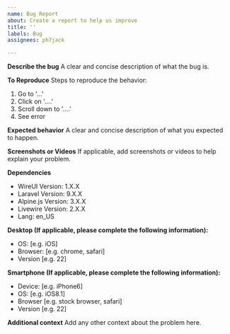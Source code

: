 ```yaml
---
name: Bug Report
about: Create a report to help us improve
title: ''
labels: Bug
assignees: ph7jack

---
```


<!-- 
  
   NOTE: Your issue can be closed if you don't provide the required information 
  
-->

**Describe the bug**
A clear and concise description of what the bug is.

**To Reproduce**
Steps to reproduce the behavior:
1. Go to '...'
2. Click on '....'
3. Scroll down to '....'
4. See error

**Expected behavior**
A clear and concise description of what you expected to happen.

**Screenshots or Videos**
If applicable, add screenshots or videos to help explain your problem.

**Dependencies**
 - WireUI Version: 1.X.X
 - Laravel Version: 9.X.X
 - Alpine.js Version: 3.X.X
 - Livewire Version: 2.X.X
 - Lang: en_US

**Desktop (If applicable, please complete the following information):**
 - OS: [e.g. iOS]
 - Browser: [e.g. chrome, safari]
 - Version [e.g. 22]

**Smartphone (If applicable, please complete the following information):**
 - Device: [e.g. iPhone6]
 - OS: [e.g. iOS8.1]
 - Browser [e.g. stock browser, safari]
 - Version [e.g. 22]

**Additional context**
Add any other context about the problem here.
